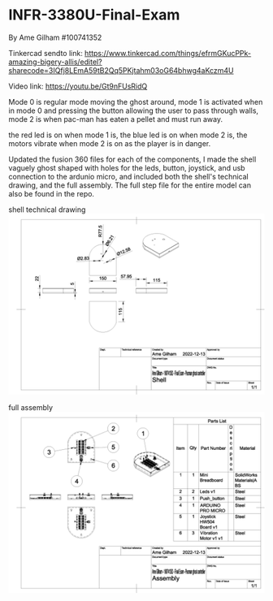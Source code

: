 # INFR-3380U-Final-Exam

By Ame Gilham #100741352

Tinkercad sendto link: https://www.tinkercad.com/things/efrmGKucPPk-amazing-bigery-allis/editel?sharecode=3IQfj8LEmA59tB2Qq5PKjtahm03oG64bhwg4aKczm4U

Video link: https://youtu.be/Gt9nFUsRidQ

Mode 0 is regular mode moving the ghost around, mode 1 is activated when in mode 0 and pressing the button allowing the user to pass through walls, mode 2 is when pac-man has eaten a pellet and must run away. 

the red led is on when mode 1 is, the blue led is on when mode 2 is, the motors vibrate when mode 2 is on as the player is in danger. 

Updated the fusion 360 files for each of the components, I made the shell vaguely ghost shaped with holes for the leds, button, joystick, and usb connection to the ardunio micro, and included both the shell's technical drawing, and the full assembly. The full step file for the entire model can also be found in the repo.

shell technical drawing 
![shelltechnicaldrawing](Shell.png)

full assembly
![Assembly](Assembly.png)
